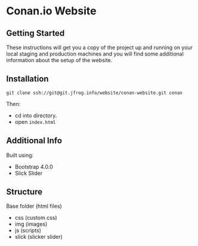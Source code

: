 # Conan.io Website
## Getting Started
These instructions will get you a copy of the project up and running on your local staging and production machines and you will find some additional information about the setup of the website. 
 
## Installation 
```
git clone ssh://git@git.jfrog.info/website/conan-website.git conan

```
Then:  
 - cd into directory. 
 - open `index.html` 
 
 ## Additional Info
 Built using:
 - Bootstrap 4.0.0
 - Slick Slider

## Structure
Base folder (html files)
- css (custom css)
- img (images)
- js (scripts)
- slick (slicker slider)

